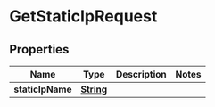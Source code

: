 

# GetStaticIpRequest


## Properties

| Name | Type | Description | Notes |
|------------ | ------------- | ------------- | -------------|
|**staticIpName** | [**String**](String.md) |  |  |



